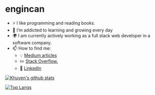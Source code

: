 # engincan

- :zap: I like programming and reading books.
- 🌱 I’m addicted to learning and growing every day
- :earth_africa: I am currently actively working as a full stack web developer in a software company. 
- 📫 How to find me: 
  - :bulb: [Medium articles](https://medium.com/@canengin757)
  - :pencil2: [Stack Overflow.](https://stackoverflow.com/users/11877599/engin-can)
  - :office: [LinkedIn](https://www.linkedin.com/in/engincan09/)


[![Khuyen's github stats](https://github-readme-stats.vercel.app/api?username=engincan09&count_private=true&show_icons=true&theme=radical&hide_rank=false)](https://github.com/anuraghazra/github-readme-stats)


[![Top Langs](https://github-readme-stats.vercel.app/api/top-langs/?username=engincan09)](https://github.com/anuraghazra/github-readme-stats)
